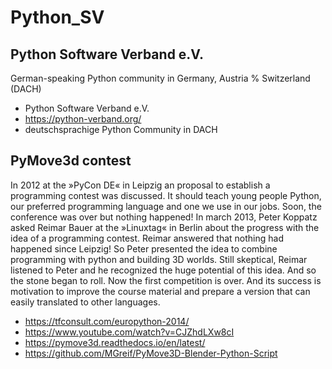 # Python_SV

## Python Software Verband e.V.
German-speaking Python community in Germany, Austria % Switzerland (DACH)
- Python Software Verband e.V.
- https://python-verband.org/
- deutschsprachige Python Community in DACH  

## PyMove3d contest
In 2012 at the »PyCon DE« in Leipzig an proposal to establish a programming contest was discussed. It should teach young people Python, our preferred programming language and one we use in our jobs. Soon, the conference was over but nothing happened!
In march 2013, Peter Koppatz asked Reimar Bauer at the »Linuxtag« in Berlin about the progress with the idea of a programming contest. Reimar answered that nothing had happened since Leipzig!
So Peter presented the idea to combine programming with python and building 3D worlds. Still skeptical, Reimar listened to Peter and he recognized the huge potential of this idea. And so the stone began to roll. Now the first competition is over. And its success is motivation to improve the course material and prepare a version that can easily translated to other languages.

- https://tfconsult.com/europython-2014/
- https://www.youtube.com/watch?v=CJZhdLXw8cI
- https://pymove3d.readthedocs.io/en/latest/
- https://github.com/MGreif/PyMove3D-Blender-Python-Script
 
